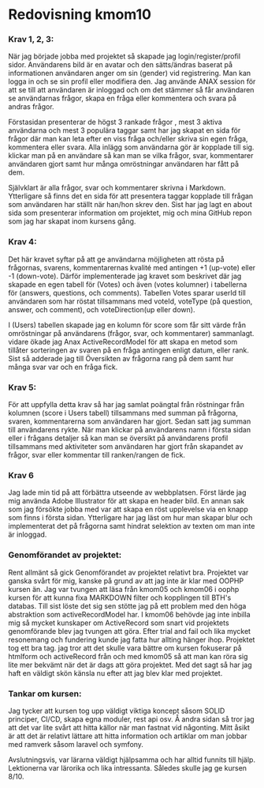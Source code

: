 ---
---
Redovisning kmom10
=========================

### Krav 1, 2, 3:

När jag började jobba med projektet så skapade jag login/register/profil sidor. Användarens bild är en avatar och den sätts/ändras baserat på informationen användaren anger om sin (gender) vid registrering. Man kan logga in och se sin profil eller modifiera den. Jag använde ANAX session för att se till att användaren är inloggad och om det stämmer så får användaren se användarnas frågor, skapa en fråga eller kommentera och svara på andras frågor.

Förstasidan presenterar de högst 3 rankade frågor , mest 3 aktiva användarna och mest 3 populära taggar samt har jag skapat en sida för frågor där man kan leta efter en viss fråga och/eller skriva sin egen fråga, kommentera eller svara. Alla inlägg som användarna gör är kopplade till sig. klickar man på en användare så kan man se vilka frågor, svar, kommentarer användaren gjort samt hur många omröstningar användaren har fått på dem.

Självklart är alla frågor, svar och kommentarer skrivna i Markdown. Ytterligare så finns det en sida för att presentera taggar kopplade till frågan som användaren har ställt när han/hon skrev den. Sist har jag lagt en about sida som presenterar information om projektet, mig och mina GitHub repon som jag har skapat inom kursens gång.
### Krav 4:

Det här kravet syftar på att ge användarna möjligheten att rösta på frågornas, svarens, kommentarernas kvalité med antingen +1 (up-vote) eller -1 (down-vote). Därför implementerade jag kravet som beskrivet där jag skapade en egen tabell för (Votes) och även (votes kolumner) i tabellerna för (answers, questions, och comments). Tabellen Votes sparar userId till användaren som har röstat tillsammans med voteId, voteType (på question, answer, och comment), och voteDirection(up eller down).

I (Users) tabellen skapade jag en kolumn för score som får sitt värde från omröstningar på användarens (frågor, svar, och kommentarer) sammanlagt. vidare ökade jag Anax ActiveRecordModel för att skapa en metod som tillåter sorteringen av svaren på en fråga antingen enligt datum, eller rank. Sist så adderade jag till Översikten av frågorna rang på dem samt hur många svar var och en fråga fick.
### Krav 5:

För att uppfylla detta krav så har jag samlat poängtal från röstningar från kolumnen (score i Users tabell) tillsammans med summan på frågorna, svaren, kommentarerna som användaren har gjort. Sedan satt jag summan till användarens rykte. När man klickar på användarens namn i första sidan eller i frågans detaljer så kan man se översikt på användarens profil tillsammans med aktiviteter som användaren har gjort från skapandet av frågor, svar eller kommentar till ranken/rangen de fick.
### Krav 6

Jag lade min tid på att förbättra utseende av webbplatsen. Först lärde jag mig använda Adobe Illustrator för att skapa en header bild. En annan sak som jag försökte jobba med var att skapa en röst upplevelse via en knapp som finns i första sidan. Ytterligare har jag läst om hur man skapar blur och implementerat det på frågorna samt hindrat selektion av texten om man inte är inloggad.
### Genomförandet av projektet:

Rent allmänt så gick Genomförandet av projektet relativt bra. Projektet var ganska svårt för mig, kanske på grund av att jag inte är klar med OOPHP kursen än. Jag var tvungen att läsa från kmom05 och kmom06 i oophp kursen för att kunna fixa MARKDOWN filter och kopplingen till BTH's databas. Till sist löste det sig sen stötte jag på ett problem med den höga abstraktion som activeRecordModel har. I kmom06 behövde jag inte inbilla mig så mycket kunskaper om ActiveRecord som snart vid projektets genomförande blev jag tvungen att göra. Efter trial and fail och lika mycket resonemang och fundering kunde jag fatta hur allting hänger ihop. Projektet tog ett bra tag. jag tror att det skulle vara bättre om kursen fokuserar på htmlform och activeRecord från och med kmom05 så att man kan röra sig lite mer bekvämt när det är dags att göra projektet. Med det sagt så har jag haft en väldigt skön känsla nu efter att jag blev klar med projektet.
### Tankar om kursen:

Jag tycker att kursen tog upp väldigt viktiga koncept såsom SOLID principer, CI/CD, skapa egna moduler, rest api osv. Å andra sidan så tror jag att det var lite svårt att hitta källor när man fastnat vid någonting. Mitt åsikt är att det är relativt lättare att hitta information och artiklar om man jobbar med ramverk såsom laravel och symfony.

Avslutningsvis, var lärarna väldigt hjälpsamma och har alltid funnits till hjälp. Lektionerna var lärorika och lika intressanta. Således skulle jag ge kursen 8/10.
